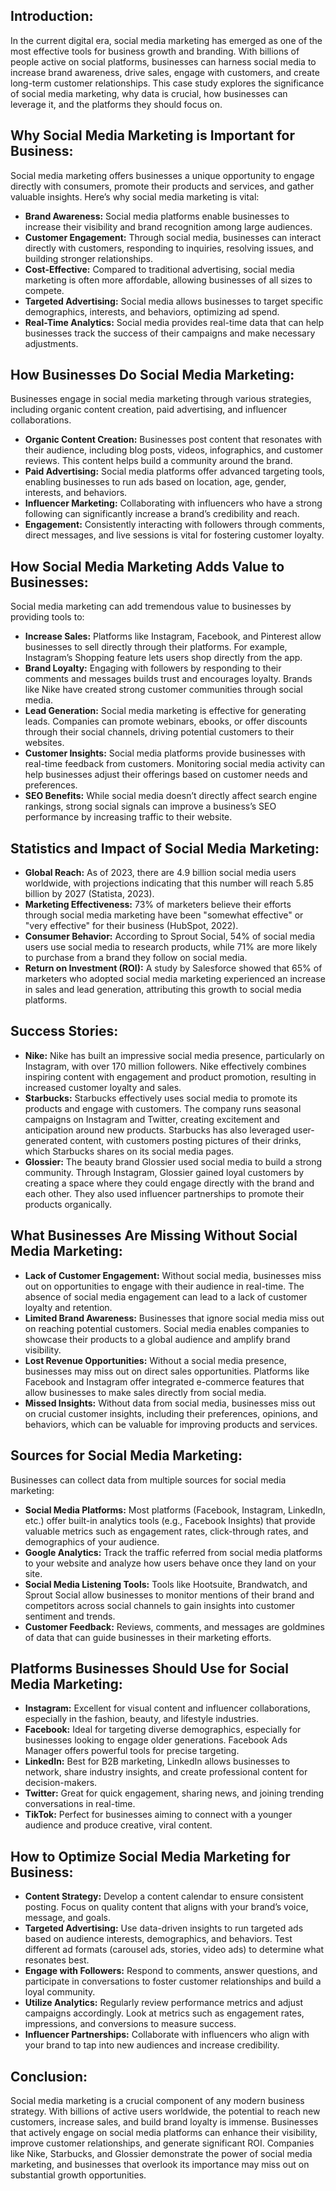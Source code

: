 ## Introduction:

In the current digital era, social media marketing has emerged as one of the most effective tools for business growth and branding. With billions of people active on social platforms, businesses can harness social media to increase brand awareness, drive sales, engage with customers, and create long-term customer relationships. This case study explores the significance of social media marketing, why data is crucial, how businesses can leverage it, and the platforms they should focus on.

## Why Social Media Marketing is Important for Business:

Social media marketing offers businesses a unique opportunity to engage directly with consumers, promote their products and services, and gather valuable insights. Here’s why social media marketing is vital:

- **Brand Awareness:** Social media platforms enable businesses to increase their visibility and brand recognition among large audiences.
- **Customer Engagement:** Through social media, businesses can interact directly with customers, responding to inquiries, resolving issues, and building stronger relationships.
- **Cost-Effective:** Compared to traditional advertising, social media marketing is often more affordable, allowing businesses of all sizes to compete.
- **Targeted Advertising:** Social media allows businesses to target specific demographics, interests, and behaviors, optimizing ad spend.
- **Real-Time Analytics:** Social media provides real-time data that can help businesses track the success of their campaigns and make necessary adjustments.

## How Businesses Do Social Media Marketing:

Businesses engage in social media marketing through various strategies, including organic content creation, paid advertising, and influencer collaborations.

- **Organic Content Creation:** Businesses post content that resonates with their audience, including blog posts, videos, infographics, and customer reviews. This content helps build a community around the brand.
- **Paid Advertising:** Social media platforms offer advanced targeting tools, enabling businesses to run ads based on location, age, gender, interests, and behaviors.
- **Influencer Marketing:** Collaborating with influencers who have a strong following can significantly increase a brand’s credibility and reach.
- **Engagement:** Consistently interacting with followers through comments, direct messages, and live sessions is vital for fostering customer loyalty.

## How Social Media Marketing Adds Value to Businesses:

Social media marketing can add tremendous value to businesses by providing tools to:

- **Increase Sales:** Platforms like Instagram, Facebook, and Pinterest allow businesses to sell directly through their platforms. For example, Instagram’s Shopping feature lets users shop directly from the app.
- **Brand Loyalty:** Engaging with followers by responding to their comments and messages builds trust and encourages loyalty. Brands like Nike have created strong customer communities through social media.
- **Lead Generation:** Social media marketing is effective for generating leads. Companies can promote webinars, ebooks, or offer discounts through their social channels, driving potential customers to their websites.
- **Customer Insights:** Social media platforms provide businesses with real-time feedback from customers. Monitoring social media activity can help businesses adjust their offerings based on customer needs and preferences.
- **SEO Benefits:** While social media doesn’t directly affect search engine rankings, strong social signals can improve a business’s SEO performance by increasing traffic to their website.

## Statistics and Impact of Social Media Marketing:

- **Global Reach:** As of 2023, there are 4.9 billion social media users worldwide, with projections indicating that this number will reach 5.85 billion by 2027 (Statista, 2023).
- **Marketing Effectiveness:** 73% of marketers believe their efforts through social media marketing have been "somewhat effective" or "very effective" for their business (HubSpot, 2022).
- **Consumer Behavior:** According to Sprout Social, 54% of social media users use social media to research products, while 71% are more likely to purchase from a brand they follow on social media.
- **Return on Investment (ROI):** A study by Salesforce showed that 65% of marketers who adopted social media marketing experienced an increase in sales and lead generation, attributing this growth to social media platforms.

## Success Stories:

- **Nike:** Nike has built an impressive social media presence, particularly on Instagram, with over 170 million followers. Nike effectively combines inspiring content with engagement and product promotion, resulting in increased customer loyalty and sales.
- **Starbucks:** Starbucks effectively uses social media to promote its products and engage with customers. The company runs seasonal campaigns on Instagram and Twitter, creating excitement and anticipation around new products. Starbucks has also leveraged user-generated content, with customers posting pictures of their drinks, which Starbucks shares on its social media pages.
- **Glossier:** The beauty brand Glossier used social media to build a strong community. Through Instagram, Glossier gained loyal customers by creating a space where they could engage directly with the brand and each other. They also used influencer partnerships to promote their products organically.

## What Businesses Are Missing Without Social Media Marketing:

- **Lack of Customer Engagement:** Without social media, businesses miss out on opportunities to engage with their audience in real-time. The absence of social media engagement can lead to a lack of customer loyalty and retention.
- **Limited Brand Awareness:** Businesses that ignore social media miss out on reaching potential customers. Social media enables companies to showcase their products to a global audience and amplify brand visibility.
- **Lost Revenue Opportunities:** Without a social media presence, businesses may miss out on direct sales opportunities. Platforms like Facebook and Instagram offer integrated e-commerce features that allow businesses to make sales directly from social media.
- **Missed Insights:** Without data from social media, businesses miss out on crucial customer insights, including their preferences, opinions, and behaviors, which can be valuable for improving products and services.

## Sources for Social Media Marketing:

Businesses can collect data from multiple sources for social media marketing:

- **Social Media Platforms:** Most platforms (Facebook, Instagram, LinkedIn, etc.) offer built-in analytics tools (e.g., Facebook Insights) that provide valuable metrics such as engagement rates, click-through rates, and demographics of your audience.
- **Google Analytics:** Track the traffic referred from social media platforms to your website and analyze how users behave once they land on your site.
- **Social Media Listening Tools:** Tools like Hootsuite, Brandwatch, and Sprout Social allow businesses to monitor mentions of their brand and competitors across social channels to gain insights into customer sentiment and trends.
- **Customer Feedback:** Reviews, comments, and messages are goldmines of data that can guide businesses in their marketing efforts.

## Platforms Businesses Should Use for Social Media Marketing:

- **Instagram:** Excellent for visual content and influencer collaborations, especially in the fashion, beauty, and lifestyle industries.
- **Facebook:** Ideal for targeting diverse demographics, especially for businesses looking to engage older generations. Facebook Ads Manager offers powerful tools for precise targeting.
- **LinkedIn:** Best for B2B marketing, LinkedIn allows businesses to network, share industry insights, and create professional content for decision-makers.
- **Twitter:** Great for quick engagement, sharing news, and joining trending conversations in real-time.
- **TikTok:** Perfect for businesses aiming to connect with a younger audience and produce creative, viral content.

## How to Optimize Social Media Marketing for Business:

- **Content Strategy:** Develop a content calendar to ensure consistent posting. Focus on quality content that aligns with your brand’s voice, message, and goals.
- **Targeted Advertising:** Use data-driven insights to run targeted ads based on audience interests, demographics, and behaviors. Test different ad formats (carousel ads, stories, video ads) to determine what resonates best.
- **Engage with Followers:** Respond to comments, answer questions, and participate in conversations to foster customer relationships and build a loyal community.
- **Utilize Analytics:** Regularly review performance metrics and adjust campaigns accordingly. Look at metrics such as engagement rates, impressions, and conversions to measure success.
- **Influencer Partnerships:** Collaborate with influencers who align with your brand to tap into new audiences and increase credibility.

## Conclusion:

Social media marketing is a crucial component of any modern business strategy. With billions of active users worldwide, the potential to reach new customers, increase sales, and build brand loyalty is immense. Businesses that actively engage on social media platforms can enhance their visibility, improve customer relationships, and generate significant ROI. Companies like Nike, Starbucks, and Glossier demonstrate the power of social media marketing, and businesses that overlook its importance may miss out on substantial growth opportunities.
